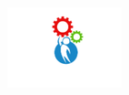 <p align="center">
  <img src="https://raw.githubusercontent.com/samuelyuri/E-MobileActivities/master/app/src/main/res/mipmap-xxhdpi/logo3.png"  width="200"/>
</p>
